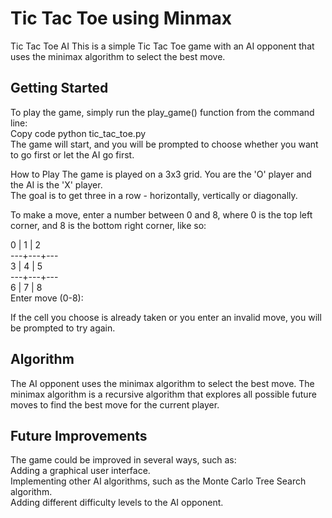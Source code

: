 # Tic Tac Toe using Minmax

Tic Tac Toe AI
This is a simple Tic Tac Toe game with an AI opponent that uses the minimax algorithm to select the best move.

## Getting Started
To play the game, simply run the play_game() function from the command line:<br>
Copy code python tic_tac_toe.py<br>
The game will start, and you will be prompted to choose whether you want to go first or let the AI go first.

How to Play
The game is played on a 3x3 grid. You are the 'O' player and the AI is the 'X' player.<br>
The goal is to get three in a row - horizontally, vertically or diagonally.

To make a move, enter a number between 0 and 8, where 0 is the top left corner, and 8 is the bottom right corner, like so:

 0 | 1 | 2 <br>
---+---+---<br>
 3 | 4 | 5 <br>
---+---+---<br>
 6 | 7 | 8 <br>
Enter move (0-8):<br>

If the cell you choose is already taken or you enter an invalid move, you will be prompted to try again.

## Algorithm <br>
The AI opponent uses the minimax algorithm to select the best move. The minimax algorithm is a recursive algorithm that explores all possible future moves to find the best move for the current player.

## Future Improvements
The game could be improved in several ways, such as:<br>
Adding a graphical user interface.<br>
Implementing other AI algorithms, such as the Monte Carlo Tree Search algorithm.<br>
Adding different difficulty levels to the AI opponent.<br>

